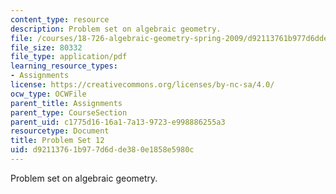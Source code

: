 ```yaml
---
content_type: resource
description: Problem set on algebraic geometry.
file: /courses/18-726-algebraic-geometry-spring-2009/d92113761b977d6dde380e1858e5980c_MIT18_726s09_pset12.pdf
file_size: 80332
file_type: application/pdf
learning_resource_types:
- Assignments
license: https://creativecommons.org/licenses/by-nc-sa/4.0/
ocw_type: OCWFile
parent_title: Assignments
parent_type: CourseSection
parent_uid: c1775d16-16a1-7a13-9723-e998886255a3
resourcetype: Document
title: Problem Set 12
uid: d9211376-1b97-7d6d-de38-0e1858e5980c
---
```

Problem set on algebraic geometry.